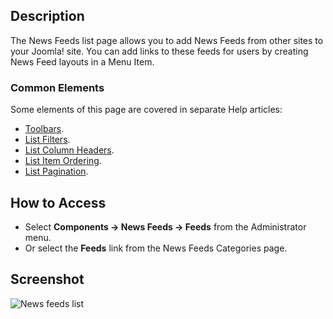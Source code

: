 <!-- Filename: Help4.x:News_Feeds / Display title: News Feeds -->

## Description

The News Feeds list page allows you to add News Feeds from other
sites to your Joomla! site. You can add links to these feeds for users
by creating News Feed layouts in a Menu Item.

### Common Elements

Some elements of this page are covered in separate Help articles:

* [Toolbars](jdocmanual?article=help/common-elements/toolbars).
* [List Filters](jdocmanual?article=help/common-elements/list-filters).
* [List Column Headers](jdocmanual?article=help/common-elements/list-column-headers).
* [List Item Ordering](jdocmanual?article=help/common-elements/list-ordering).
* [List Pagination](jdocmanual?article=help/common-elements/list-pagination).

## How to Access

- Select **Components → News Feeds → Feeds** from the Administrator menu.
- Or select the **Feeds** link from the News Feeds Categories page.

## Screenshot

![News feeds list](../../../en/images/news-feeds/news-feeds-list.png)
